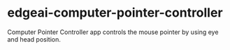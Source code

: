 # edgeai-computer-pointer-controller
Computer Pointer Controller app controls the mouse pointer by using eye and head position.
